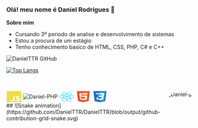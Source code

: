 ### Olá! meu nome é Daniel Rodrigues 👋
**Sobre mim**
  - Cursando 3º periodo de analise e    desenvolvimento de sistemas 
- Estou a procura de um estágio
- Tenho conhecimento basico de HTML, CSS, PHP, C# e C++
  




![DanielTTR GitHub](https://github-readme-stats.vercel.app/api?username=DanielTTR&show_icons=true&theme=dracula)

[![Top Langs](https://github-readme-stats.vercel.app/api/top-langs/?username=DanielTTR&layout=compact)](https://github.com/anuraghazra/github-readme-stats)
##
<div style="display: inline_block"><br>
  <img align="center" alt="Daniel-Js" height="30" width="40" src="https://raw.githubusercontent.com/devicons/devicon/master/icons/javascript/javascript-plain.svg">
  <img align="center" alt="Daniel-PHP" height="30" width="40" src="https://cdn.jsdelivr.net/gh/devicons/devicon/icons/php/php-original.svg">
  <img align="center" alt="Daniel-React" height="30" width="40" src="https://raw.githubusercontent.com/devicons/devicon/master/icons/react/react-original.svg">
  <img align="center" alt="Daniel-HTML" height="30" width="40" src="https://raw.githubusercontent.com/devicons/devicon/master/icons/html5/html5-original.svg">
  <img align="center" alt="Daniel-CSS" height="30" width="40" src="https://raw.githubusercontent.com/devicons/devicon/master/icons/css3/css3-original.svg">
  <img align="right" alt="Daniel-pic" height="150" style="border-radius:50px;" src="https://support.discordapp.com/hc/article_attachments/360018208472/wumpbongo.gif">
</div>
##
 ![Snake animation](https://github.com/DanielTTR/DanielTTR/blob/output/github-contribution-grid-snake.svg)
 
 
